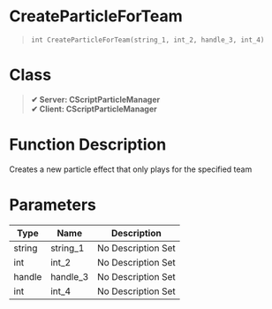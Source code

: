 # CreateParticleForTeam
> `int CreateParticleForTeam(string_1, int_2, handle_3, int_4)`
# Class
> __✔ Server: CScriptParticleManager__  
> __✔ Client: CScriptParticleManager__  
# Function Description
Creates a new particle effect that only plays for the specified team
# Parameters
Type|Name|Description
--|--|--
string|string_1|No Description Set
int|int_2|No Description Set
handle|handle_3|No Description Set
int|int_4|No Description Set
